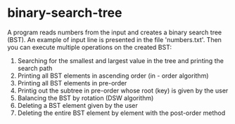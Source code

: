 # binary-search-tree
A program reads numbers from the input and creates a binary search tree (BST). An example of input line is presented in the file 'numbers.txt'. 
Then you can execute multiple operations on the created BST: 
  1. Searching for the smallest and largest value in the tree and printing the search path 
  2. Printing all BST elements in ascending order (in - order algorithm) 
  3. Printing all BST elements in pre-order 
  4. Printig out the subtree in pre-order whose root (key) is given by the user 
  5. Balancing the BST by rotation (DSW algorithm) 
  6. Deleting a BST element given by the user 
  7. Deleting the entire BST element by element with the post-order method
